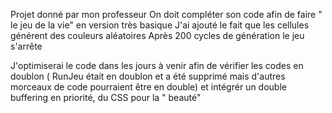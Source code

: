 Projet donné par mon professeur
On doit compléter son code afin de faire " le jeu de la vie" en version très basique
J'ai ajouté le fait que les cellules générent des couleurs aléatoires
Après 200 cycles de génération le jeu s'arrête

J'optimiserai le code dans les jours à venir afin de vérifier les codes en doublon ( RunJeu était en doublon et a été supprimé mais d'autres morceaux de code pourraient être en double) et intégrér un double buffering en priorité, du CSS pour la " beauté"
